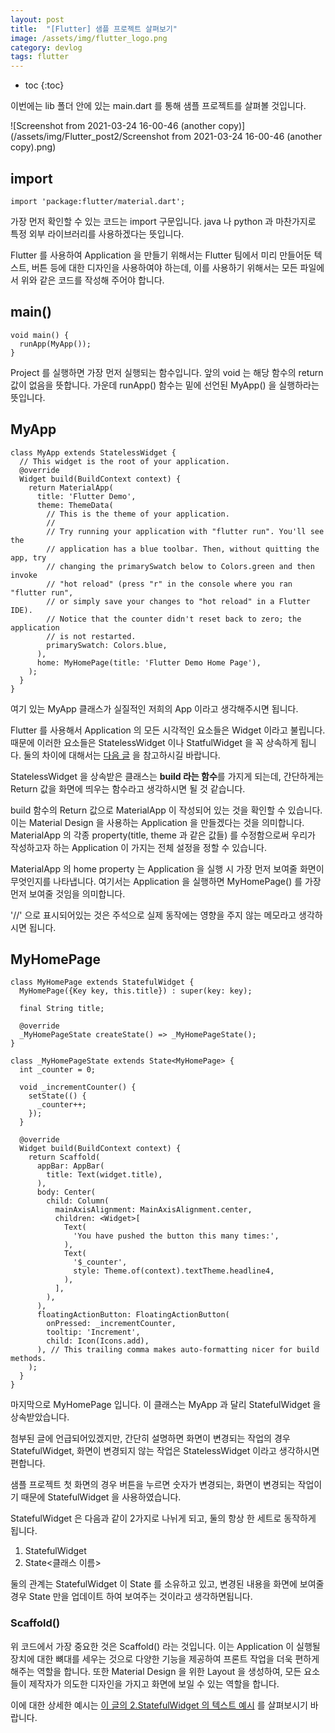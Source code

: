 ```yaml
---
layout: post
title:  "[Flutter] 샘플 프로젝트 살펴보기"
image: /assets/img/flutter_logo.png
category: devlog
tags: flutter
---
```


* toc
{:toc}




이번에는 lib 폴더 안에 있는 main.dart 를 통해 샘플 프로젝트를 살펴볼 것입니다.

![Screenshot from 2021-03-24 16-00-46 (another copy)](/assets/img/Flutter_post2/Screenshot from 2021-03-24 16-00-46 (another copy).png)

## import 

```
import 'package:flutter/material.dart';
```

가장 먼저 확인할 수 있는 코드는 import 구문입니다. java 나 python 과 마찬가지로 특정 외부 라이브러리를 사용하겠다는 뜻입니다. 

Flutter 를 사용하여 Application 을 만들기 위해서는 Flutter 팀에서 미리 만들어둔 텍스트, 버튼 등에 대한 디자인을 사용하여야 하는데, 이를 사용하기 위해서는 모든 파일에서 위와 같은 코드를 작성해 주어야 합니다.



## main()

```
void main() {
  runApp(MyApp());
}
```

Project 를 실행하면 가장 먼저 실행되는 함수입니다. 앞의 void 는 해당 함수의 return 값이 없음을 뜻합니다. 가운데 runApp() 함수는 밑에 선언된 MyApp() 을 실행하라는 뜻입니다.



## MyApp

```
class MyApp extends StatelessWidget {
  // This widget is the root of your application.
  @override
  Widget build(BuildContext context) {
    return MaterialApp(
      title: 'Flutter Demo',
      theme: ThemeData(
        // This is the theme of your application.
        //
        // Try running your application with "flutter run". You'll see the
        // application has a blue toolbar. Then, without quitting the app, try
        // changing the primarySwatch below to Colors.green and then invoke
        // "hot reload" (press "r" in the console where you ran "flutter run",
        // or simply save your changes to "hot reload" in a Flutter IDE).
        // Notice that the counter didn't reset back to zero; the application
        // is not restarted.
        primarySwatch: Colors.blue,
      ),
      home: MyHomePage(title: 'Flutter Demo Home Page'),
    );
  }
}
```

여기 있는 MyApp 클래스가 실질적인 저희의 App 이라고 생각해주시면 됩니다.

Flutter 를 사용해서 Application 의 모든 시각적인 요소들은 Widget 이라고 불립니다. 때문에 이러한 요소들은 StatelessWidget 이나 StatfulWidget 을 꼭 상속하게 됩니다. 둘의 차이에 대해서는 [다음 글](https://blog.naver.com/avq159/221604845981) 을 참고하시길 바랍니다.

StatelessWidget 을 상속받은 클래스는 **build 라는 함수**를 가지게 되는데, 간단하게는 Return 값을 화면에 띄우는 함수라고 생각하시면 될 것 같습니다.

build 함수의 Return 값으로 MaterialApp 이 작성되어 있는 것을 확인할 수 있습니다. 이는 Material Design 을 사용하는 Application 을 만들겠다는 것을 의미합니다. MaterialApp 의 각종 property(title, theme 과 같은 값들) 를 수정함으로써 우리가 작성하고자 하는 Application 이 가지는 전체 설정을 정할 수 있습니다.

MaterialApp 의 home property 는 Application 을 실행 시 가장 먼저 보여줄 화면이 무엇인지를 나타냅니다. 여기서는 Application 을 실행하면 MyHomePage() 를 가장 먼저 보여줄 것임을 의미합니다.

'//' 으로 표시되어있는 것은 주석으로 실제 동작에는 영향을 주지 않는 메모라고 생각하시면 됩니다.

## MyHomePage

```
class MyHomePage extends StatefulWidget {
  MyHomePage({Key key, this.title}) : super(key: key);
  
  final String title;

  @override
  _MyHomePageState createState() => _MyHomePageState();
}

class _MyHomePageState extends State<MyHomePage> {
  int _counter = 0;

  void _incrementCounter() {
    setState(() {
      _counter++;
    });
  }

  @override
  Widget build(BuildContext context) {
    return Scaffold(
      appBar: AppBar(
        title: Text(widget.title),
      ),
      body: Center(
        child: Column(
          mainAxisAlignment: MainAxisAlignment.center,
          children: <Widget>[
            Text(
              'You have pushed the button this many times:',
            ),
            Text(
              '$_counter',
              style: Theme.of(context).textTheme.headline4,
            ),
          ],
        ),
      ),
      floatingActionButton: FloatingActionButton(
        onPressed: _incrementCounter,
        tooltip: 'Increment',
        child: Icon(Icons.add),
      ), // This trailing comma makes auto-formatting nicer for build methods.
    );
  }
}
```

마지막으로 MyHomePage 입니다. 이 클래스는 MyApp 과 달리 StatefulWidget 을 상속받았습니다.

첨부된 글에 언급되어있겠지만, 간단히 설명하면 화면이 변경되는 작업의 경우 StatefulWidget, 화면이 변경되지 않는 작업은 StatelessWidget 이라고 생각하시면 편합니다.

샘플 프로젝트 첫 화면의 경우 버튼을 누르면 숫자가 변경되는, 화면이 변경되는 작업이기 때문에 StatefulWidget 을 사용하였습니다.

StatefulWidget 은 다음과 같이 2가지로 나뉘게 되고, 둘의 항상 한 세트로 동작하게 됩니다.

1. StatefulWidget
2. State<클래스 이름>

둘의 관계는 StatefulWidget 이 State 를 소유하고 있고, 변경된 내용을 화면에 보여줄 경우 State 만을 업데이트 하여 보여주는 것이라고 생각하면됩니다.

### Scaffold()

위 코드에서 가장 중요한 것은 Scaffold() 라는 것입니다. 이는 Application 이 실행될 장치에 대한 뼈대를 세우는 것으로 다양한 기능을 제공하여 프론트 작업을 더욱 편하게 해주는 역할을 합니다. 또한 Material Design 을 위한 Layout 을 생성하여, 모든 요소들이 제작자가 의도한 디자인을 가지고 화면에 보일 수 있는 역할을 합니다.

이에 대한 상세한 예시는 [이 글의 2.StatefulWidget 의 텍스트 예시](https://blog.naver.com/avq159/221604845981) 를 살펴보시기 바랍니다.